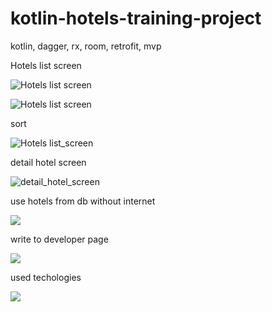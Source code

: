 # kotlin-hotels-training-project
kotlin, dagger, rx, room, retrofit, mvp

Hotels list screen

![Hotels list screen](https://github.com/AlekseyKonovalov/kotlin-hotels-training-project/blob/master/Screenshot_2019-04-17-15-03-19-480_aleksey.projects.hotels.png)

![Hotels list screen](https://github.com/AlekseyKonovalov/kotlin-hotels-training-project/blob/master/Screenshot_2019-04-17-15-03-24-181_aleksey.projects.hotels.png)

sort

![Hotels list_screen](https://github.com/AlekseyKonovalov/kotlin-hotels-training-project/blob/master/Screenshot_2019-04-17-15-03-32-584_aleksey.projects.hotels.png)

detail hotel screen

![detail_hotel_screen](https://github.com/AlekseyKonovalov/kotlin-hotels-training-project/blob/master/Screenshot_2019-04-17-15-03-38-458_aleksey.projects.hotels.png)

use hotels from db without internet

![](https://github.com/AlekseyKonovalov/kotlin-hotels-training-project/blob/master/Screenshot_2019-04-17-15-03-46-613_aleksey.projects.hotels.png)

write to developer page

![](https://github.com/AlekseyKonovalov/kotlin-hotels-training-project/blob/master/Screenshot_2019-04-17-15-03-50-477_aleksey.projects.hotels.png)

used techologies

![](https://github.com/AlekseyKonovalov/kotlin-hotels-training-project/blob/master/Screenshot_2019-04-17-15-03-54-263_aleksey.projects.hotels.png)

